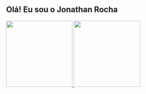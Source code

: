 ## Olá! Eu sou o Jonathan Rocha


<div>
  <a href="https://www.linkedin.com/in/jonathandxs/">
  <img height="180em" src="https://github-readme-stats.vercel.app/api?username=jonathandsrocha&show_icons=true&theme=dark&include_all_commits=true&count_private=true"/>
  <img height="180em" src="https://github-readme-stats.vercel.app/api/top-langs/?username=jonathandsrocha&layout=compact&langs_count=16&theme=dark"/>
</div>
